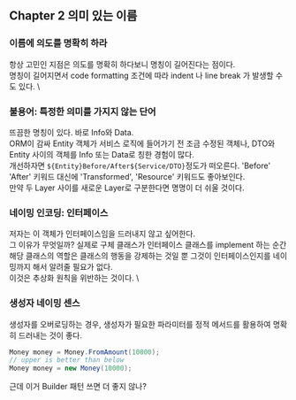 ## Chapter 2 의미 있는 이름
### 이름에 의도를 명확히 하라
항상 고민인 지점은 의도를 명확히 하다보니 명칭이 길어진다는 점이다. \
명칭이 길어지면서 code formatting 조건에 따라 indent 나 line break 가 발생할 수도 있다. \

### 불용어: 특정한 의미를 가지지 않는 단어
뜨끔한 명칭이 있다. 바로 Info와 Data. \
ORM이 감싸 Entity 객체가 서비스 로직에 들어가기 전 조금 수정된 객체나, DTO와 Entity 사이의 객체를 Info 또는 Data로 칭한 경험이 많다. \
개선하자면 `${Entity}Before/After${Service/DTO}`정도가 떠오른다. 'Before' 'After' 키워드 대신에 'Transformed', 'Resource' 키워드도 좋아보인다. \
만약 두 Layer 사이를 새로운 Layer로 구분한다면 명명이 더 쉬울 것이다.

### 네이밍 인코딩: 인터페이스
저자는 이 객체가 인터페이스임을 드러내지 않고 싶어한다. \
그 이유가 무엇일까? 실제로 구체 클래스가 인터페이스 클래스를 implement 하는 순간 해당 클래스의 역할은 클래스의 행동을 강제하는 것일 뿐 그것이 인터페이스인지를 네이밍까지 해서 알려줄 필요가 없다. \
이것은 추상화 원칙을 위반하는 것이다. \


### 생성자 네이밍 센스
생성자를 오버로딩하는 경우, 생성자가 필요한 파라미터를 정적 메서드를 활용하여 명확히 드러내는 것이 좋다.
```java
Money money = Money.FromAmount(10000);
// upper is better than below
Money money = new Money(10000);
```
근데 이거 Builder 패턴 쓰면 더 좋지 않나?